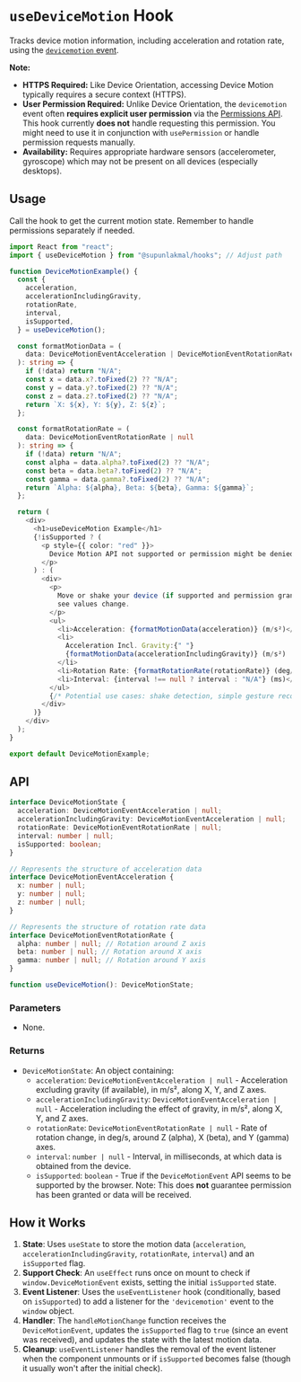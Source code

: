 # `useDeviceMotion` Hook

Tracks device motion information, including acceleration and rotation rate, using the [`devicemotion` event](https://developer.mozilla.org/en-US/docs/Web/API/Window/devicemotion_event).

**Note:**

- **HTTPS Required:** Like Device Orientation, accessing Device Motion typically requires a secure context (HTTPS).
- **User Permission Required:** Unlike Device Orientation, the `devicemotion` event often **requires explicit user permission** via the [Permissions API](https://developer.mozilla.org/en-US/docs/Web/API/Permissions_API). This hook currently **does not** handle requesting this permission. You might need to use it in conjunction with `usePermission` or handle permission requests manually.
- **Availability:** Requires appropriate hardware sensors (accelerometer, gyroscope) which may not be present on all devices (especially desktops).

## Usage

Call the hook to get the current motion state. Remember to handle permissions separately if needed.

```typescript
import React from "react";
import { useDeviceMotion } from "@supunlakmal/hooks"; // Adjust path

function DeviceMotionExample() {
  const {
    acceleration,
    accelerationIncludingGravity,
    rotationRate,
    interval,
    isSupported,
  } = useDeviceMotion();

  const formatMotionData = (
    data: DeviceMotionEventAcceleration | DeviceMotionEventRotationRate | null
  ): string => {
    if (!data) return "N/A";
    const x = data.x?.toFixed(2) ?? "N/A";
    const y = data.y?.toFixed(2) ?? "N/A";
    const z = data.z?.toFixed(2) ?? "N/A";
    return `X: ${x}, Y: ${y}, Z: ${z}`;
  };

  const formatRotationRate = (
    data: DeviceMotionEventRotationRate | null
  ): string => {
    if (!data) return "N/A";
    const alpha = data.alpha?.toFixed(2) ?? "N/A";
    const beta = data.beta?.toFixed(2) ?? "N/A";
    const gamma = data.gamma?.toFixed(2) ?? "N/A";
    return `Alpha: ${alpha}, Beta: ${beta}, Gamma: ${gamma}`;
  };

  return (
    <div>
      <h1>useDeviceMotion Example</h1>
      {!isSupported ? (
        <p style={{ color: "red" }}>
          Device Motion API not supported or permission might be denied.
        </p>
      ) : (
        <div>
          <p>
            Move or shake your device (if supported and permission granted) to
            see values change.
          </p>
          <ul>
            <li>Acceleration: {formatMotionData(acceleration)} (m/s²)</li>
            <li>
              Acceleration Incl. Gravity:{" "}
              {formatMotionData(accelerationIncludingGravity)} (m/s²)
            </li>
            <li>Rotation Rate: {formatRotationRate(rotationRate)} (deg/s)</li>
            <li>Interval: {interval !== null ? interval : "N/A"} (ms)</li>
          </ul>
          {/* Potential use cases: shake detection, simple gesture recognition, game controls */}
        </div>
      )}
    </div>
  );
}

export default DeviceMotionExample;
```

## API

```typescript
interface DeviceMotionState {
  acceleration: DeviceMotionEventAcceleration | null;
  accelerationIncludingGravity: DeviceMotionEventAcceleration | null;
  rotationRate: DeviceMotionEventRotationRate | null;
  interval: number | null;
  isSupported: boolean;
}

// Represents the structure of acceleration data
interface DeviceMotionEventAcceleration {
  x: number | null;
  y: number | null;
  z: number | null;
}

// Represents the structure of rotation rate data
interface DeviceMotionEventRotationRate {
  alpha: number | null; // Rotation around Z axis
  beta: number | null; // Rotation around X axis
  gamma: number | null; // Rotation around Y axis
}

function useDeviceMotion(): DeviceMotionState;
```

### Parameters

- None.

### Returns

- `DeviceMotionState`: An object containing:
  - `acceleration`: `DeviceMotionEventAcceleration | null` - Acceleration excluding gravity (if available), in m/s², along X, Y, and Z axes.
  - `accelerationIncludingGravity`: `DeviceMotionEventAcceleration | null` - Acceleration including the effect of gravity, in m/s², along X, Y, and Z axes.
  - `rotationRate`: `DeviceMotionEventRotationRate | null` - Rate of rotation change, in deg/s, around Z (alpha), X (beta), and Y (gamma) axes.
  - `interval`: `number | null` - Interval, in milliseconds, at which data is obtained from the device.
  - `isSupported`: `boolean` - True if the `DeviceMotionEvent` API seems to be supported by the browser. Note: This does **not** guarantee permission has been granted or data will be received.

## How it Works

1.  **State**: Uses `useState` to store the motion data (`acceleration`, `accelerationIncludingGravity`, `rotationRate`, `interval`) and an `isSupported` flag.
2.  **Support Check**: An `useEffect` runs once on mount to check if `window.DeviceMotionEvent` exists, setting the initial `isSupported` state.
3.  **Event Listener**: Uses the `useEventListener` hook (conditionally, based on `isSupported`) to add a listener for the `'devicemotion'` event to the `window` object.
4.  **Handler**: The `handleMotionChange` function receives the `DeviceMotionEvent`, updates the `isSupported` flag to `true` (since an event was received), and updates the state with the latest motion data.
5.  **Cleanup**: `useEventListener` handles the removal of the event listener when the component unmounts or if `isSupported` becomes false (though it usually won't after the initial check).
